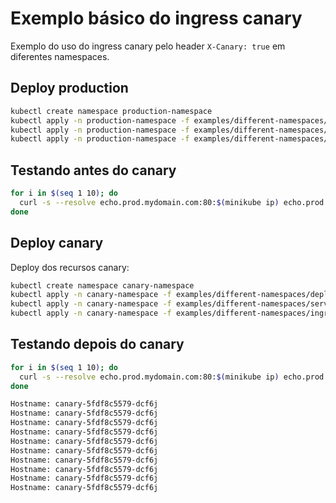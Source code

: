 # Exemplo básico do ingress canary

Exemplo do uso do ingress canary pelo header `X-Canary: true`
em diferentes namespaces.

## Deploy production

```bash
kubectl create namespace production-namespace
kubectl apply -n production-namespace -f examples/different-namespaces/deployments/production.yml
kubectl apply -n production-namespace -f examples/different-namespaces/services/production.yml
kubectl apply -n production-namespace -f examples/different-namespaces/ingress-routes/production.yml
```

## Testando antes do canary

```bash
for i in $(seq 1 10); do
  curl -s --resolve echo.prod.mydomain.com:80:$(minikube ip) echo.prod.mydomain.com | grep "Hostname"
done
```

## Deploy canary

Deploy dos recursos canary:

```bash
kubectl create namespace canary-namespace
kubectl apply -n canary-namespace -f examples/different-namespaces/deployments/canary.yml
kubectl apply -n canary-namespace -f examples/different-namespaces/services/canary.yml
kubectl apply -n canary-namespace -f examples/different-namespaces/ingress-routes/canary.yml
```

## Testando depois do canary

```bash
for i in $(seq 1 10); do
  curl -s --resolve echo.prod.mydomain.com:80:$(minikube ip) echo.prod.mydomain.com -H "X-Canary: true" | grep "Hostname"
done

Hostname: canary-5fdf8c5579-dcf6j
Hostname: canary-5fdf8c5579-dcf6j
Hostname: canary-5fdf8c5579-dcf6j
Hostname: canary-5fdf8c5579-dcf6j
Hostname: canary-5fdf8c5579-dcf6j
Hostname: canary-5fdf8c5579-dcf6j
Hostname: canary-5fdf8c5579-dcf6j
Hostname: canary-5fdf8c5579-dcf6j
Hostname: canary-5fdf8c5579-dcf6j
Hostname: canary-5fdf8c5579-dcf6j
```

